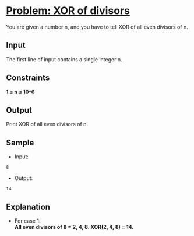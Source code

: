 # [Problem: XOR of divisors](https://my.newtonschool.co/playground/code/q1r5nfm21qgr)

You are given a number n, and you have to tell XOR of all even divisors of n.

## Input

The first line of input contains a single integer n.

## Constraints

**1 ≤ n ≤ 10^6**

## Output

Print XOR of all even divisors of n.

## Sample

- Input:
```
8
```

- Output:
```
14
```

## Explanation

- For case 1: <br> **All even divisors of 8 = 2, 4, 8.
XOR(2, 4, 8) = 14.** <br>
